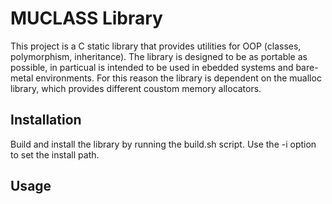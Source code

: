 
# MUCLASS Library

This project is a C static library that provides utilities for OOP (classes, 
polymorphism, inheritance). The library
is designed to be as portable as possible, in particual is intended to be used
in ebedded systems and bare-metal environments. For this reason the library is
dependent on the mualloc library, which provides different coustom memory allocators.

## Installation

Build and install the library by running the build.sh script. Use the -i option
to set the install path.

## Usage



